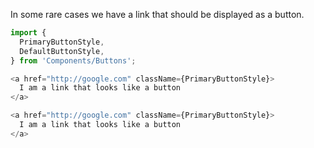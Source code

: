 In some rare cases we have a link that should be displayed as a button.

```js
import { 
  PrimaryButtonStyle,
  DefaultButtonStyle,
} from 'Components/Buttons';
```

```js
<a href="http://google.com" className={PrimaryButtonStyle}>
  I am a link that looks like a button
</a>
```

```js
<a href="http://google.com" className={PrimaryButtonStyle}>
  I am a link that looks like a button
</a>
```
